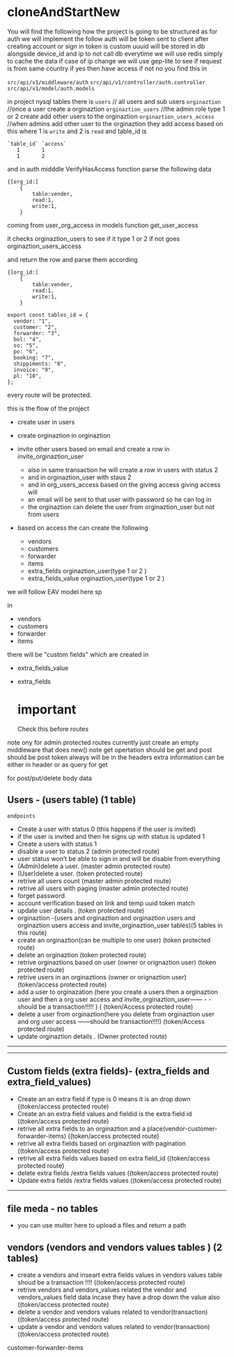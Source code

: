 # cloneAndStartNew
You will find the following
how the project is going to be structured as
for auth we will implement the follow
auth will be token sent to client after creating account or sign in
token is custom uuuid will be stored in db alongside device_id and ip 
to not call db everytime we will use redis simply to cache the data
if case of ip change we will use gep-lite to see if request is from same country  if yes then have access if not no
you find this in

`src/api/v1/middleware/auth`
`src/api/v1/controller/auth.controller`
`src/api/v1/model/auth.models`

in project nysql tables there is
`users` // all users and sub users
`orginaztion` //once a user create a orginaztion
`orginaztion_users` //the admin role type 1 or 2 create add other users to the orginaztion 
`orginaztion_users_access` //when admins add other user to the orginaztion they add access based on this
where 1 is `write` and 2 is `read` and table_id is 
```
`table_id` `access`
   1       1
   1       2
```
and in auth midddle  VerifyHasAccess function
parse the following data 
```
{[org_id:[
    {
        table:vender,
        read:1,
        write:1,
    }
```
coming from user_org_access in models  function get_user_access

it checks orginaztion_users to see if it type 1 or 2
if not goes orginaztion_users_access

and return the row and parse them according 
```
{[org_id:[
    {
        table:vender,
        read:1,
        write:1,
    }
```

```
export const tables_id = {
  vendor: "1",
  customer: "2",
  forwarder: "3",
  bol: "4",
  so: "5",
  po: "6",
  booking: "7",
  shippiments: "8",
  invoice: "9",
  pl: "10",
};
```
every route will be protected.


this is the flow of the project

 - create user in users

 - create orginaztion in orginaztion

 - invite other users based on email and create a row in invite_orginaztion_user
     - also in same transaction he will create a row in users with status 2
     - and in orginaztion_user with staus 2
     - and in org_users_access based on the giving access giving access will
     - an email will be sent to that user with password so he can log in
     - the orginaztion can delete the user from   orginaztion_user but not from users
       
 - based on access the can create the following
   - vendors
   - customers
   - forwarder
   - items
   - extra_fields  orginaztion_user(type 1 or 2 )
   - extra_fields_value orginaztion_user(type 1 or 2 )
  
we will follow EAV model here sp

in 
  - vendors
   - customers
   - forwarder
   - items

  there will be "custom fields" 
  which are created in
  - extra_fields_value
  - extra_fields


    # important

    Check this before
routes

note ony for admin protected routes currently just create an empty middleware that does new()
note get opertation should be get  and post should be post
token always will be in the headers
extra information can be either in header or as query for get

for post/put/delete body data
## Users - (users table) (1 table)
    endpoints

- Create a user with status 0 (this happens if the user is invited)
- if the user is invited and then he signs up with status is updated 1
- Create a users with status 1 
- disable a user to status 2 (admin protected route)
- user status won’t be able to sign in and will be disable from everything 
- (Admin)delete a user. (master admin protected route)
- (User)delete a user. (token protected route)
- retrive all users count  (master admin protected route)
- retrive all users with paging  (master admin protected route)
- forget password 
- account verification based on link and temp uuid token match 
- update user details . (token protected route)
- orginaztion -(users and orginaztion and orginaztion users and orginaztion users access and invite_orginaztion_user tables)(5 tables in this route)
- create an orginaztion(can be multiple to one user) (token protected route)
- delete an orginaztion (token protected route)
- retrive orginaztions based on user (owner or orignaztion user) (token protected route)
- retrive users in an orginaztions (owner or orignaztion user) (token/access protected route)
- add a user to orginazation (here you create a users then a orginaztion user and then a org user access  and invite_orginaztion_user—— - - should be a transaction!!!!! ) ( (token/Access protected route)
- delete a user from orginaztion(here you delete from orginaztion user and org user access ——should be transaction!!!!) (token/Access protected route)
- update orginaztion details . (Owner protected route)
----
----
## Custom fields (extra fields)- (extra_fields and extra_field_values)
- Create an an extra field if type is 0 means it is an drop down ((token/access protected route)
- Create an an extra field values and fieldid is the extra field id ((token/access protected route)
- retrive all extra fields to an orginaztion and a place(vendor-customer-forwarder-items)  ((token/access protected route)
- retrive all extra fields based on orginaztion with pagination  ((token/access protected route)
- retrive all extra fields values based on extra field_id  ((token/access protected route)
- delete extra fields /extra fields values  ((token/access protected route)
- Update extra fields /extra fields values  ((token/access protected route)
-----
## file meda - no tables
- you can use multer here to upload a files and return a path


## vendors (vendors and vendors values tables ) (2 tables)
- create a vendors and inseart extra fields values in vendors values table shoud be a transaction !!!! ((token/access protected route)
- retrive vendors and vendors_values related the vendor and vendors_values field data  incase they have a drop down the value also  ((token/access protected route)
- delete a vendor and vendors values related to vendor(transaction) ((token/access protected route)
- update a vendor and vendors values related to vendor(transaction) ((token/access protected route)


customer-forwarder-items






